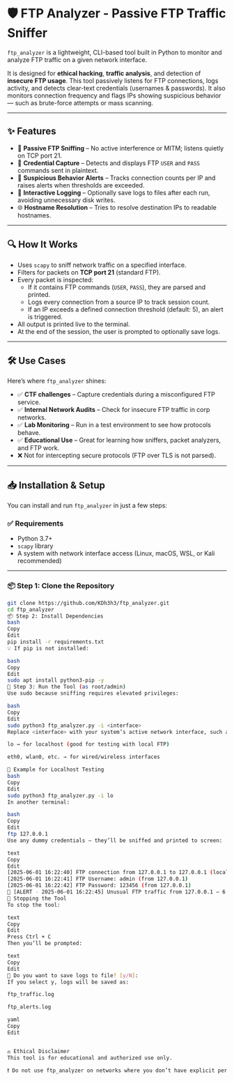  # 🛡️ FTP Analyzer - Passive FTP Traffic Sniffer

`ftp_analyzer` is a lightweight, CLI-based tool built in Python to monitor and analyze FTP traffic on a given network interface.

It is designed for **ethical hacking**, **traffic analysis**, and detection of **insecure FTP usage**. This tool passively listens for FTP connections, logs activity, and detects clear-text credentials (usernames & passwords). It also monitors connection frequency and flags IPs showing suspicious behavior — such as brute-force attempts or mass scanning.

---

## ✨ Features

- 📡 **Passive FTP Sniffing** – No active interference or MITM; listens quietly on TCP port 21.
- 🧠 **Credential Capture** – Detects and displays FTP `USER` and `PASS` commands sent in plaintext.
- 🚨 **Suspicious Behavior Alerts** – Tracks connection counts per IP and raises alerts when thresholds are exceeded.
- 📄 **Interactive Logging** – Optionally save logs to files after each run, avoiding unnecessary disk writes.
- 🌐 **Hostname Resolution** – Tries to resolve destination IPs to readable hostnames.

---

## 🔍 How It Works

- Uses `scapy` to sniff network traffic on a specified interface.
- Filters for packets on **TCP port 21** (standard FTP).
- Every packet is inspected:
  - If it contains FTP commands (`USER`, `PASS`), they are parsed and printed.
  - Logs every connection from a source IP to track session count.
  - If an IP exceeds a defined connection threshold (default: 5), an alert is triggered.
- All output is printed live to the terminal.
- At the end of the session, the user is prompted to optionally save logs.

---

## 🛠️ Use Cases

Here’s where `ftp_analyzer` shines:

- ✅ **CTF challenges** – Capture credentials during a misconfigured FTP service.
- ✅ **Internal Network Audits** – Check for insecure FTP traffic in corp networks.
- ✅ **Lab Monitoring** – Run in a test environment to see how protocols behave.
- ✅ **Educational Use** – Great for learning how sniffers, packet analyzers, and FTP work.
- ❌ Not for intercepting secure protocols (FTP over TLS is not parsed).

---

## 📥 Installation & Setup

You can install and run `ftp_analyzer` in just a few steps:

### ✅ Requirements

- Python 3.7+
- `scapy` library
- A system with network interface access (Linux, macOS, WSL, or Kali recommended)

---

### 📦 Step 1: Clone the Repository

```bash
git clone https://github.com/KDh3h3/ftp_analyzer.git
cd ftp_analyzer
📦 Step 2: Install Dependencies
bash
Copy
Edit
pip install -r requirements.txt
💡 If pip is not installed:

bash
Copy
Edit
sudo apt install python3-pip -y
🔐 Step 3: Run the Tool (as root/admin)
Use sudo because sniffing requires elevated privileges:

bash
Copy
Edit
sudo python3 ftp_analyzer.py -i <interface>
Replace <interface> with your system’s active network interface, such as:

lo → for localhost (good for testing with local FTP)

eth0, wlan0, etc. → for wired/wireless interfaces

🧪 Example for Localhost Testing
bash
Copy
Edit
sudo python3 ftp_analyzer.py -i lo
In another terminal:

bash
Copy
Edit
ftp 127.0.0.1
Use any dummy credentials — they’ll be sniffed and printed to screen:

text
Copy
Edit
[2025-06-01 16:22:40] FTP connection from 127.0.0.1 to 127.0.0.1 (localhost)
[2025-06-01 16:22:41] FTP Username: admin (from 127.0.0.1)
[2025-06-01 16:22:42] FTP Password: 123456 (from 127.0.0.1)
🚨 [ALERT - 2025-06-01 16:22:45] Unusual FTP traffic from 127.0.0.1 – 6 connections
🛑 Stopping the Tool
To stop the tool:

text
Copy
Edit
Press Ctrl + C
Then you’ll be prompted:

text
Copy
Edit
💾 Do you want to save logs to file? [y/N]:
If you select y, logs will be saved as:

ftp_traffic.log

ftp_alerts.log

yaml
Copy
Edit


⚖️ Ethical Disclaimer
This tool is for educational and authorized use only.

❗ Do not use ftp_analyzer on networks where you don’t have explicit permission.

